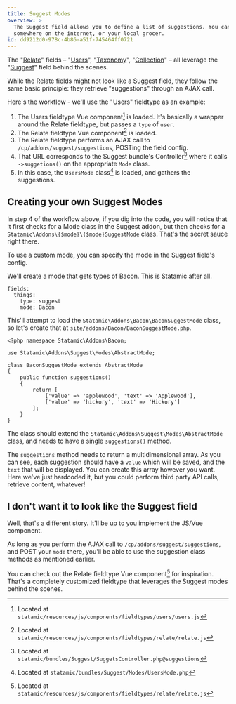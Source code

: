 ```yaml
---
title: Suggest Modes
overview: >
  The Suggest field allows you to define a list of suggestions. You can get those from wherever you want: your own list,
  somewhere on the internet, or your local grocer.
id: dd9212d0-978c-4b86-a51f-745464ff0721
---
```

The "[Relate](/docs/fieldtypes/relate)" fields – "[Users](/docs/fieldtypes/users)", "[Taxonomy](/docs/fieldtypes/taxonomy)", "[Collection](/docs/fieldtypes/collection)" – all leverage the "[Suggest](/docs/fieldtypes/suggest)" field behind the scenes.

While the Relate fields might not look like a Suggest field, they follow the same basic principle: they retrieve "suggestions" through an AJAX call.

Here's the workflow - we'll use the "Users" fieldtype as an example:

1. The Users fieldtype Vue component[^1] is loaded. It's basically a wrapper around the Relate fieldtype, but passes a `type` of `user`.
2. The Relate fieldtype Vue component[^2] is loaded.
3. The Relate fieldtype performs an AJAX call to `/cp/addons/suggest/suggestions`, POSTing the field config.
4. That URL corresponds to the Suggest bundle's Controller[^3] where it calls `->suggetions()` on the appropriate `Mode` class.
5. In this case, the `UsersMode` class[^4] is loaded, and gathers the suggestions.

## Creating your own Suggest Modes

In step 4 of the workflow above, if you dig into the code, you will notice that it first checks for a Mode class in the Suggest addon, but then checks for a `Statamic\Addons\{$mode}\{$mode}SuggestMode` class. That's the secret sauce right there.

To use a custom mode, you can specify the mode in the Suggest field's config.

We'll create a mode that gets types of Bacon. This is Statamic after all.

``` .language-yaml
fields:
  things:
    type: suggest
    mode: Bacon
```

This'll attempt to load the `Statamic\Addons\Bacon\BaconSuggestMode` class, so let's create that at `site/addons/Bacon/BaconSuggestMode.php`.

``` .language-php
<?php namespace Statamic\Addons\Bacon;

use Statamic\Addons\Suggest\Modes\AbstractMode;

class BaconSuggestMode extends AbstractMode
{
    public function suggestions()
    {
        return [
            ['value' => 'applewood', 'text' => 'Applewood'],
            ['value' => 'hickory', 'text' => 'Hickory']
        ];
    }
}
```

The class should extend the `Statamic\Addons\Suggest\Modes\AbstractMode` class, and needs to have a single `suggestions()` method.

The `suggestions` method needs to return a multidimensional array. As you can see, each suggestion should have a `value` which will be saved, and the `text` that will be displayed. You can create this array however you want. Here we've just hardcoded it, but you could perform third party API calls, retrieve content, whatever!

## I don't want it to look like the Suggest field

Well, that's a different story. It'll be up to you implement the JS/Vue component.

As long as you perform the AJAX call to `/cp/addons/suggest/suggestions`, and POST your `mode` there, you'll be able to use the suggestion class methods as mentioned earlier.

You can check out the Relate fieldtype Vue component[^2] for inspiration. That's a completely customized fieldtype that leverages the Suggest modes behind the scenes.



[^1]: Located at `statamic/resources/js/components/fieldtypes/users/users.js`
[^2]: Located at `statamic/resources/js/components/fieldtypes/relate/relate.js`
[^3]: Located at `statamic/bundles/Suggest/SuggetsController.php@suggestions`
[^4]: Located at `statamic/bundles/Suggest/Modes/UsersMode.php`
